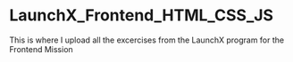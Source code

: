 # LaunchX_Frontend_HTML_CSS_JS
This is where I upload all the excercises from the LaunchX program for the Frontend Mission
